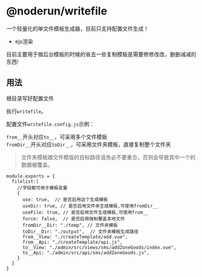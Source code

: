 # @noderun/writefile

一个轻量化的单文件模板生成器，目前只支持配置文件生成！

 * ejs渲染

目前主要用于做后台模板的时候的省去一些复制模板是需要修修改改，删删减减的东西!

## 用法

根目录写好配置文件

执行`writefile`。

配置文件`writefile.config.js`示例：

`from__`开头对应`to__`，可采用多个文件模板  
`fromDir__`开头对应`toDir__`，可采用文件夹模板，直接复制整个文件夹

> 文件夹模板跟文件模版的目标路径请务必不要重合，否则会导致其中一个的数据被覆盖。

```
module.exports = {
  filelist:[
    //字段都可用于模板变量
    {
      use: true,  // 是否启用这个生成模板
      useDir: true, // 是否启用文件夹生成模板,可使用fromDir__
      useFile: true, // 是否启用文件生成模板,可使用from__
      force: false,  // 是否启用强制覆盖本地文件
      fromDir__Dir: "./temp", // 文件夹模板
      toDir__Dir: "./output",  // 文件夹模板生成路径
      from__View: "./createTemplate/add.vue",
      from__Api: "./createTemplate/api.js",
      to__View: "./admin/src/views/sms/addZoneGoods/index.vue",
      to__Api: "./admin/src/api/sms/addZoneGoods.js",
    }
  ]
}
```